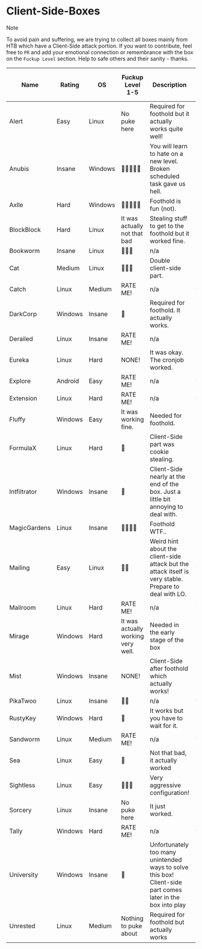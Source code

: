 # Client-Side-Boxes

> [!NOTE]
> To avoid pain and suffering, we are trying to collect all boxes mainly from HTB which have a Client-Side attack portion.
> If you want to contribute, feel free to `PR` and add your emotional connection or remembrance with the box on the `Fuckup Level` section.
> Help to safe others and their sanity - thanks.

| Name | Rating | OS | Fuckup Level 1-5 | Description | Listed as CS on HTB | Verified by a poor soul | URL |
| --- | --- | --- | --- | --- | --- | --- | --- |
| Alert | Easy | Linux | No puke here | Required for foothold but it actually works quite well! | no | yes | https://www.hackthebox.com/machines/alert |
| Anubis | Insane | Windows | 🤮🤮🤮🤮🤮 | You will learn to hate on a new level. Broken scheduled task gave us hell. | no | yes | https://www.hackthebox.com/machines/anubis |
| Axlle | Hard | Windows | 🤮🤮🤮🤮🤮 | Foothold is fun (not). | no | yes | https://www.hackthebox.com/machines/axlle |
| BlockBlock | Hard | Linux | It was actually not that bad | Stealing stuff to get to the foothold but it worked fine. | no | yes | https://www.hackthebox.com/machines/blockblock |
| Bookworm | Insane | Linux | 🤮🤮🤮 | n/a | no | yes | https://www.hackthebox.com/machines/bookworm |
| Cat | Medium | Linux | 🤮🤮🤮 | Double client-side part. | no | yes | https://www.hackthebox.com/machines/cat |
| Catch | Linux | Medium | RATE ME! | n/a | yes | no | https://www.hackthebox.com/machines/catch |
| DarkCorp | Windows | Insane | 🤮 | Required for foothold. It actually works. | no | yes | https://www.hackthebox.com/machines/darkcorp |
| Derailed | Linux | Insane | RATE ME! | n/a | no | yes | https://www.hackthebox.com/machines/derailed |
| Eureka | Linux | Hard | NONE! | It was okay. The cronjob worked. | no | yes | https://www.hackthebox.com/machines/eureka |
| Explore | Android | Easy | RATE ME! | n/a | yes | no | https://www.hackthebox.com/machines/explore |
| Extension | Linux | Hard | RATE ME! | n/a | yes | no | https://www.hackthebox.com/machines/extension |
| Fluffy | Windows | Easy | It was working fine. | Needed for foothold. | no | yes | https://www.hackthebox.com/machines/fluffy | 
| FormulaX | Linux | Hard | 🤮 | Client-Side part was cookie stealing. | no | yes | https://www.hackthebox.com/machines/formulax |
| Intfiltrator | Windows | Insane | 🤮 | Client-Side nearly at the end of the box. Just a little bit annoying to deal with. | no | yes | https://www.hackthebox.com/machines/infiltrator |
| MagicGardens | Linux | Insane | 🤮🤮🤮🤮 | Foothold WTF.. | no | yes | https://www.hackthebox.com/machines/magicgardens |
| Mailing | Easy | Linux | 🤮🤮 | Weird hint about the client-side attack but the attack itself is very stable. Prepare to deal with LO. | yes | no | https://www.hackthebox.com/machines/mailing |
| Mailroom | Linux | Hard | RATE ME! | n/a | yes | no | https://www.hackthebox.com/machines/mailroom |
| Mirage | Windows | Hard | It was actually working very well. | Needed in the early stage of the box | no | yes | https://www.hackthebox.com/machines/mirage |
| Mist | Windows | Insane | NONE! | Client-Side after foothold which actually works! | no | yes | https://www.hackthebox.com/machines/mist |
| PikaTwoo | Linux | Insane | 🤮🤮 | n/a | yes | no | https://www.hackthebox.com/machines/pikatwoo |
| RustyKey | Windows | Hard | 🤮 | It works but you have to wait for it. | no | yes | https://www.hackthebox.com/machines/rustykey |
| Sandworm | Linux | Medium | RATE ME! | n/a | yes | no | https://www.hackthebox.com/machines/sandworm |
| Sea | Linux | Easy | 🤮 | Not that bad, it actually worked | no | yes | https://www.hackthebox.com/machines/sea |
| Sightless | Linux | Easy | 🤮🤮🤮 | Very aggressive configuration! | no | yes | https://www.hackthebox.com/machines/sightless |
| Sorcery | Linux | Insane | No puke here | It just worked. | no | yes | https://www.hackthebox.com/machines/sorcery |
| Tally | Windows | Hard | RATE ME! | n/a | yes | no | https://www.hackthebox.com/machines/tally |
| University | Windows | Insane | 🤮 | Unfortunately too many unintended ways to solve this box! Client-side part comes later in the box into play | no | no |  https://www.hackthebox.com/machines/university |
| Unrested | Linux | Medium | Nothing to puke about | Required for foothold but actually works | no | no |  https://www.hackthebox.com/machines/unrested |
